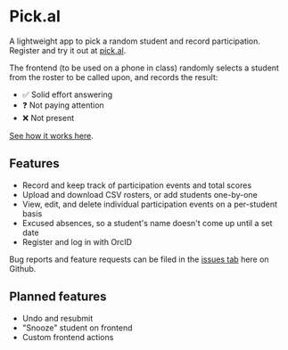 # Pick.al

A lightweight app to pick a random student and record participation. Register and try it out at [pick.al](https://pick.al).

The frontend (to be used on a phone in class) randomly selects a student from the roster to be called upon, and records the result:

* ✅ Solid effort answering
* ❓ Not paying attention
* ❌ Not present

[See how it works here](https://twitter.com/C_Harwick/status/1615481096161861632).

## Features

* Record and keep track of participation events and total scores
* Upload and download CSV rosters, or add students one-by-one
* View, edit, and delete individual participation events on a per-student basis
* Excused absences, so a student's name doesn't come up until a set date
* Register and log in with OrcID

Bug reports and feature requests can be filed in the [issues tab](https://github.com/charwick/pick.al/issues) here on Github.

## Planned features

* Undo and resubmit
* "Snooze" student on frontend
* Custom frontend actions